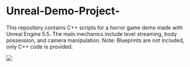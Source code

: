# Unreal-Demo-Project-
This repository contains C++ scripts for a horror game demo made with Unreal Engine 5.5. The main mechanics include level streaming, body possession, and camera manipulation. Note: Blueprints are not included, only C++ code is provided.


![](https://media3.giphy.com/media/v1.Y2lkPTc5MGI3NjExazlpcWpuMHF1eTFwenJ5dWp4YmEzamJic2s4NGZhOXdnZGlodWJqYiZlcD12MV9pbnRlcm5hbF9naWZfYnlfaWQmY3Q9Zw/P5We3QT9E2iII886z2/giphy.gif)



